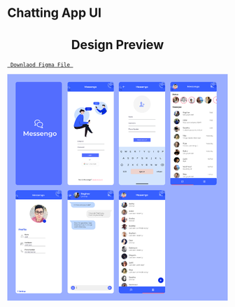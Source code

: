 # Chatting App UI
### <h1 align="center">Design Preview </h1>

<a align ="center" href=""> `  Downlaod Figma File  `</a>

![Design Preview](ChatAppUI.png)